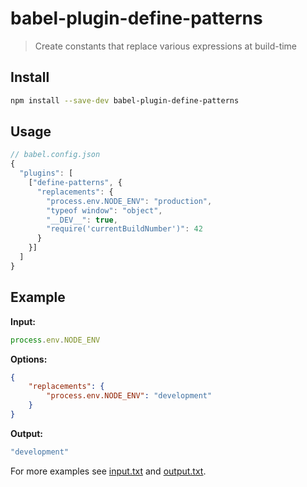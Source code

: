 # babel-plugin-define-patterns

> Create constants that replace various expressions at build-time

## Install

```sh
npm install --save-dev babel-plugin-define-patterns
```

## Usage

```js
// babel.config.json
{
  "plugins": [
    ["define-patterns", {
      "replacements": {
        "process.env.NODE_ENV": "production",
        "typeof window": "object",
        "__DEV__": true,
        "require('currentBuildNumber')": 42
      }
    }]
  ]
}
```

## Example

**Input:**

```js
process.env.NODE_ENV
```

**Options:**

```json
{
	"replacements": {
		"process.env.NODE_ENV": "development"
	}
}
```

**Output:**

```js
"development"
```

For more examples see [input.txt](./fixtures/input.txt) and
[output.txt](./fixtures/output.txt).

